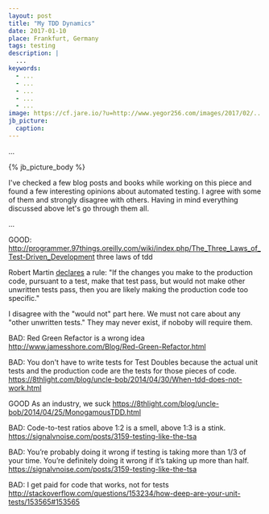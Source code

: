 ```yaml
---
layout: post
title: "My TDD Dynamics"
date: 2017-01-10
place: Frankfurt, Germany
tags: testing
description: |
  ...
keywords:
  - ...
  - ...
  - ...
  - ...
  - ...
image: https://cf.jare.io/?u=http://www.yegor256.com/images/2017/02/...
jb_picture:
  caption:
---
```


...

<!--more-->

{% jb_picture_body %}

I've checked a few blog posts and books while working on this piece
and found a few interesting opinions about automated testing. I agree
with some of them and strongly disagree with others. Having in mind
everything discussed above let's go through them all.

...

GOOD:
http://programmer.97things.oreilly.com/wiki/index.php/The_Three_Laws_of_Test-Driven_Development
three laws of tdd

Robert Martin
[declares](http://blog.cleancoder.com/uncle-bob/2014/12/17/TheCyclesOfTDD.html)
a rule: "If the changes you make to the production code, pursuant to a test,
make that test pass, but would not make other unwritten tests pass,
then you are likely making the production code too specific."

I disagree with the "would not" part here. We must not care about any
"other unwritten tests." They may never exist, if noboby will require them.


BAD:
Red Green Refactor is a wrong idea
http://www.jamesshore.com/Blog/Red-Green-Refactor.html


BAD:
You don't have to write tests for Test Doubles because
the actual unit tests and the production code are the tests for those pieces of code.
https://8thlight.com/blog/uncle-bob/2014/04/30/When-tdd-does-not-work.html

GOOD
As an industry, we suck
https://8thlight.com/blog/uncle-bob/2014/04/25/MonogamousTDD.html

BAD:
Code-to-test ratios above 1:2 is a smell, above 1:3 is a stink.
https://signalvnoise.com/posts/3159-testing-like-the-tsa

BAD:
You’re probably doing it wrong if testing is taking more than 1/3 of your time. You’re definitely doing it wrong if it’s taking up more than half.
https://signalvnoise.com/posts/3159-testing-like-the-tsa

BAD:
I get paid for code that works, not for tests
http://stackoverflow.com/questions/153234/how-deep-are-your-unit-tests/153565#153565

